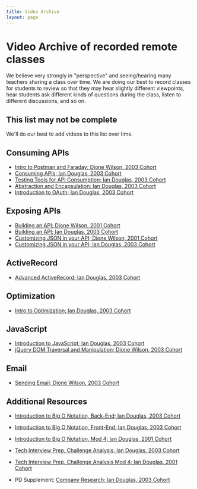 ```yaml
---
title: Video Archive
layout: page
---
```


# Video Archive of recorded remote classes

We believe very strongly in "perspective" and seeing/hearing many teachers sharing a class over time. We are doing our best to record classes for students to review so that they may hear slightly different viewpoints, hear students ask different kinds of questions during the class, listen to different discussions, and so on.


## This list may not be complete

We'll do our best to add videos to this list over time.


## Consuming APIs

* [Intro to Postman and Faraday; Dione Wilson, 2003 Cohort](https://vimeo.com/441936303/5a42f55a41)
* [Consuming APIs; Ian Douglas, 2003 Cohort](https://vimeo.com/441933853/f2a98b9559)
* [Testing Tools for API Consumption; Ian Douglas, 2003 Cohort](https://vimeo.com/441938656/0234a0196b)
* [Abstraction and Encapsulation; Ian Douglas, 2003 Cohort](https://vimeo.com/441937652/91941af0f8)
* [Introduction to OAuth; Ian Douglas, 2003 Cohort](https://vimeo.com/441926366/3d1072226d)


## Exposing APIs

* [Building an API; Dione Wilson, 2001 Cohort](https://vimeo.com/441936930/7f726f0ffd)
* [Building an API; Ian Douglas, 2003 Cohort](https://vimeo.com/441942514/9a72728f22)
* [Customizing JSON in your API; Dione Wilson, 2001 Cohort](https://vimeo.com/441935438/8fe924d4fd)
* [Customizing JSON in your API; Ian Douglas, 2003 Cohort](https://vimeo.com/441943509/16e0c5e8f1)


## ActiveRecord

* [Advanced ActiveRecord; Ian Douglas, 2003 Cohort](https://vimeo.com/441945463/d090c702bb)


## Optimization

* [Intro to Optimization; Ian Douglas, 2003 Cohort](https://vimeo.com/441953043/25ec05f260)


## JavaScript

* [Introduction to JavaScript; Ian Douglas, 2003 Cohort](https://vimeo.com/436181385)
* [jQuery DOM Traversal and Manipulation; Dione Wilson, 2003 Cohort](https://vimeo.com/441944539/72f9a78438)


## Email

* [Sending Email; Dione Wilson, 2003 Cohort](https://vimeo.com/441941693/6f787c262f)


## Additional Resources

* [Introduction to Big O Notation, Back-End; Ian Douglas, 2003 Cohort](https://vimeo.com/441946493/ac1ef11de7)
* [Introduction to Big O Notation, Front-End; Ian Douglas, 2003 Cohort](https://vimeo.com/441951062/1516a80c38)
* [Introduction to Big O Notation, Mod 4; Ian Douglas, 2001 Cohort](https://vimeo.com/415230957)
* [Tech Interview Prep, Challenge Analysis; Ian Douglas, 2003 Cohort](https://vimeo.com/441948881/581b1edfbc)
* [Tech Interview Prep, Challenge Analysis Mod 4; Ian Douglas, 2001 Cohort](https://vimeo.com/415197514)

* PD Supplement: [Company Research; Ian Douglas, 2003 Cohort](https://vimeo.com/441941222/da3924f607)

